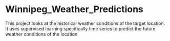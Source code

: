 # Winnipeg_Weather_Predictions

This project looks at the historical weather conditions of the target location. It uses supervised learning specifically time series to predict the future weather conditions of the location
